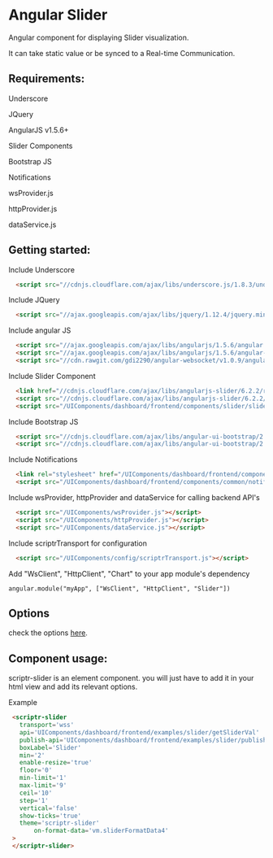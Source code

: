 # Angular Slider 
 
  Angular component for displaying Slider visualization.
  
  It can take static value or be synced to a Real-time Communication. 

## Requirements:

  Underscore

  JQuery

  AngularJS v1.5.6+
  
  Slider Components
  
  Bootstrap JS
  
  Notifications
  
  wsProvider.js
  
  httpProvider.js
  
  dataService.js
  
## Getting started:

  Include Underscore
  
  ```html
    <script src="//cdnjs.cloudflare.com/ajax/libs/underscore.js/1.8.3/underscore-min.js"></script>
  ```

  Include JQuery
  
  ```html
    <script src="//ajax.googleapis.com/ajax/libs/jquery/1.12.4/jquery.min.js"></script>
  ```

  Include angular JS
  
  ```html
    <script src="//ajax.googleapis.com/ajax/libs/angularjs/1.5.6/angular.min.js"></script>
    <script src="//ajax.googleapis.com/ajax/libs/angularjs/1.5.6/angular-cookies.js"></script>
    <script src="//cdn.rawgit.com/gdi2290/angular-websocket/v1.0.9/angular-websocket.min.js"></script>
  ```

  Include Slider Component
   
  ```html
    <link href="//cdnjs.cloudflare.com/ajax/libs/angularjs-slider/6.2.2/rzslider.css" media="all" rel="stylesheet" type="text/css">
    <script src="//cdnjs.cloudflare.com/ajax/libs/angularjs-slider/6.2.2/rzslider.min.js"></script>
    <script src="/UIComponents/dashboard/frontend/components/slider/slider.js"></script>
  ```

  Include Bootstrap JS
  
  ```html
    <script src="//cdnjs.cloudflare.com/ajax/libs/angular-ui-bootstrap/2.5.0/ui-bootstrap.min.js"></script>
    <script src="//cdnjs.cloudflare.com/ajax/libs/angular-ui-bootstrap/2.5.0/ui-bootstrap-tpls.min.js"></script>
  ```
    
  Include Notifications
  
  ```html
    <link rel="stylesheet" href="/UIComponents/dashboard/frontend/components/common/notifications.css">
    <script src="/UIComponents/dashboard/frontend/components/common/notifications.js"></script>
  ```	
    
  Include wsProvider, httpProvider and dataService for calling backend API's
  
  ```html
    <script src="/UIComponents/wsProvider.js"></script>
    <script src="/UIComponents/httpProvider.js"></script>
    <script src="/UIComponents/dataService.js"></script>
  ```
  
  Include scriptrTransport for configuration
  
  ```html
    <script src="/UIComponents/config/scriptrTransport.js"></script>
  ```
  
  Add "WsClient", "HttpClient", "Chart" to your app module's dependency
  
  ```
  angular.module("myApp", ["WsClient", "HttpClient", "Slider"])
  ```
  
## Options 
 check the options [here](./properties.md).


  
## Component usage:

scriptr-slider is an element component. you will just have to add it in your html view and add its relevant options.

Example

 ```html
  <scriptr-slider
	transport='wss'
	api='UIComponents/dashboard/frontend/examples/slider/getSliderVal'
	publish-api='UIComponents/dashboard/frontend/examples/slider/publishSliderVal'
	boxLabel='Slider'
	min='2'
	enable-resize='true'
	floor='0'
	min-limit='1'
	max-limit='9'
	ceil='10'
	step='1'
	vertical='false'
	show-ticks='true'
	theme='scriptr-slider'
        on-format-data='vm.sliderFormatData4'
  >                  
  </scriptr-slider>
  ```


